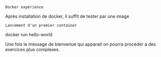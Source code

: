 ```
Docker expérience
```

Après installation de docker, il suffit de tester par une image 

```
Lancement d'un premier container
```


docker run hello-world

Une fois le message de bienvenue qui apparait on pourra procéder
à des exercices plus complexes.

